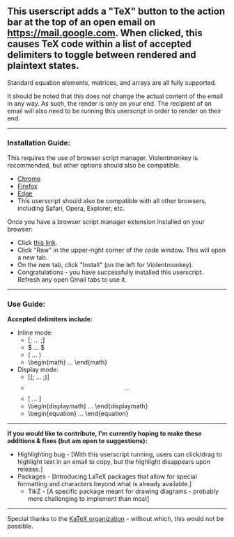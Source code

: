 ## This userscript adds a "TeX" button to the action bar at the top of an open email on https://mail.google.com. When clicked, this causes TeX code within a list of accepted delimiters to toggle between rendered and plaintext states.

Standard equation elements, matrices, and arrays are all fully supported.

It should be noted that this does not change the actual content of the email in any way. As such, the render is only on your end. The recipient of an email will also need to be running this userscript in order to render on their end.

---
### Installation Guide:

This requires the use of browser script manager. Violentmonkey is recommended, but other options should also be compatible.
* [Chrome](https://chromewebstore.google.com/detail/violentmonkey/jinjaccalgkegednnccohejagnlnfdag)
* [Firefox](https://addons.mozilla.org/en-US/firefox/addon/violentmonkey/)
* [Edge](https://microsoftedge.microsoft.com/addons/detail/violentmonkey/eeagobfjdenkkddmbclomhiblgggliao)
* This userscript should also be compatible with all other browsers, including Safari, Opera, Explorer, etc.

Once you have a browser script manager extension installed on your browser:
* Click [this link](https://github.com/LoganJFisher/LaTeX-for-Gmail/blob/main/LaTeX-for-Gmail.user.js).
* Click "Raw" in the upper-right corner of the code window. This will open a new tab.
* On the new tab, click "Install" (on the left for Violentmonkey).
* Congratulations - you have successfully installed this userscript. Refresh any open Gmail tabs to use it.

---
### Use Guide:

**Accepted delimiters include:**
* Inline mode:
  * [; ... ;]
  * $ ... $
  * \( ... \)
  * \begin{math} ... \end{math}
* Display mode:
  * [(; ... ;)]
  * $$ ... $$ 
  * \[ ... \]
  * \begin{displaymath} ... \end{displaymath}
  * \begin{equation} ... \end{equation}
 
 ---

**If you would like to contribute, I'm currently hoping to make these additions & fixes (but am open to suggestions):**
* Highlighting bug - [With this userscript running, users can click/drag to highlight text in an email to copy, but the highlight disappears upon release.]
* Packages - [Introducing LaTeX packages that allow for special formatting and characters beyond what is already available.]
  * TikZ - [A specific package meant for drawing diagrams - probably more challenging to implement than most]
---

Special thanks to the [KaTeX organization](https://katex.org/) - without which, this would not be possible.
